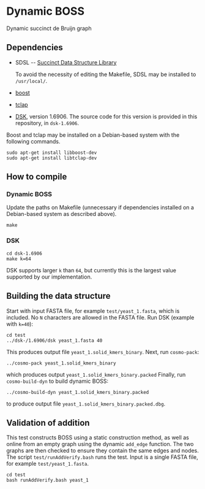 # Dynamic BOSS
Dynamic succinct de Bruijn graph

## Dependencies
- SDSL -- [Succinct Data Structure Library](https://github.com/simongog/sdsl-lite)

  To avoid the necessity of editing the Makefile, SDSL may be installed to `/usr/local/`.
- [boost](https://github.com/boostorg/boost)
- [tclap](http://tclap.sourceforge.net/)
- [DSK](https://github.com/GATB/dsk), version 1.6906. The source code for this version is provided in this repository, in `dsk-1.6906`.

Boost and tclap may be installed on a Debian-based system with the following commands.
```
sudo apt-get install libboost-dev
sudo apt-get install libtclap-dev	
```

## How to compile
### Dynamic BOSS
Update the paths on Makefile (unnecessary if dependencies installed on a Debian-based system as described above).
```
make
```
### DSK
```
cd dsk-1.6906
make k=64
```
DSK supports larger `k` than `64`, but currently this is the largest value supported by our implementation.
## Building the data structure
Start with input FASTA file, for example `test/yeast_1.fasta`, which is included. No `N` characters are allowed in the FASTA file.  Run DSK (example with `k=40`):
```
cd test
../dsk-/1.6906/dsk yeast_1.fasta 40
```
This produces output file `yeast_1.solid_kmers_binary`. Next, run `cosmo-pack`:
```
../cosmo-pack yeast_1.solid_kmers_binary
```
which produces output `yeast_1.solid_kmers_binary.packed`
Finally, run `cosmo-build-dyn` to build dynamic BOSS:
```
../cosmo-build-dyn yeast_1.solid_kmers_binary.packed
```
to produce output file `yeast_1.solid_kmers_binary.packed.dbg`. 
## Validation of addition
This test constructs BOSS using a static construction method, as well as online from an empty graph
using the dynamic `add_edge` function. The two graphs are then checked to ensure they contain the
same edges and nodes. The script
`test/runAddVerify.bash` runs the test.  Input is a single FASTA file, for example `test/yeast_1.fasta`.
```
cd test
bash runAddVerify.bash yeast_1
```
